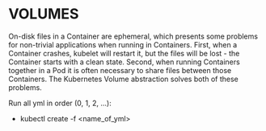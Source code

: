 # VOLUMES

On-disk files in a Container are ephemeral, which presents some problems for non-trivial applications when running in Containers.
First, when a Container crashes, kubelet will restart it, but the files will be lost - the Container starts with a clean state.
Second, when running Containers together in a Pod it is often necessary to share files between those Containers.
The Kubernetes Volume abstraction solves both of these problems.

Run all yml in order (0, 1, 2, ...):
* kubectl create -f <name_of_yml>
